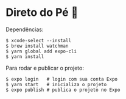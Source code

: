 # Direto do Pé :tangerine:

Dependências:

```shell
$ xcode-select --install
$ brew install watchman
$ yarn global add expo-cli
$ yarn install
```

Para rodar e publicar o projeto:

```shell
$ expo login   # login com sua conta Expo
$ yarn start   # inicializa o projeto
$ expo publish # publica o projeto no Expo
```